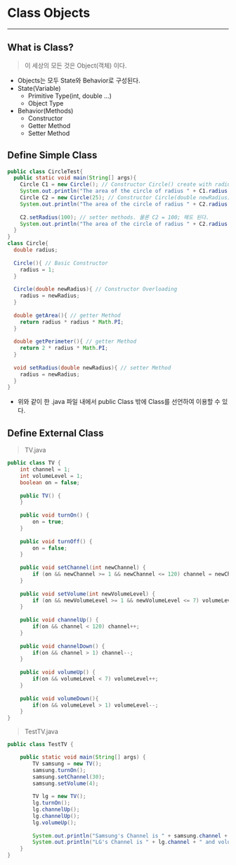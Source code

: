 # Class Objects
---
## What is Class?
> 이 세상의 모든 것은 Object(객체) 이다.  
- Objects는 모두 State와 Behavior로 구성된다.
- State(Variable)
  - Primitive Type(int, double ...)
  - Object Type
- Behavior(Methods)
  - Constructor
  - Getter Method
  - Setter Method  

## Define Simple Class
```java
public class CircleTest{
  public static void main(String[] args){
    Circle C1 = new Circle(); // Constructor Circle() create with radius = 1
    System.out.println("The area of the circle of radius " + C1.radius + " is " + C1.getArea()); // 1.0 is 3.1415..
    Circle C2 = new Circle(25); // Constructor Circle(double newRadius) create with radius = 25 ==> Constructor Overloading
    System.out.println("The area of the circle of radius " + C2.radius + " is " + C2.getArea()); // 25.0 is 1963.4954..
    
    C2.setRadius(100); // setter methods. 물론 C2 = 100; 해도 된다.
    System.out.println("The area of the circle of radius " + C2.radius + " is " + C2.getArea()); // 100.0 is 31415.9265...
  }
}
class Circle{
  double radius;
  
  Circle(){ // Basic Constructor
    radius = 1;
  }
  
  Circle(double newRadius){ // Constructor Overloading
    radius = newRadius;
  }
  
  double getArea(){ // getter Method
    return radius * radius * Math.PI;
  }
  
  double getPerimeter(){ // getter Method
    return 2 * radius * Math.PI;
  }
  
  void setRadius(double newRadius){ // setter Method
    radius = newRadius;
  }
}
```
- 위와 같이 한 .java 파일 내에서 public Class 밖에 Class를 선언하여 이용할 수 있다.

## Define External Class
> TV.java  
```java
public class TV {
	int channel = 1;
	int volumeLevel = 1;
	boolean on = false;
	
	public TV() {
	}
	
	public void turnOn() {
		on = true;
	}
	
	public void turnOff() {
		on = false;
	}
	
	public void setChannel(int newChannel) {
		if (on && newChannel >= 1 && newChannel <= 120) channel = newChannel;
	}
	
	public void setVolume(int newVolumeLevel) {
		if (on && newVolumeLevel >= 1 && newVolumeLevel <= 7) volumeLevel = newVolumeLevel;
	}
	
	public void channelUp() {
		if(on && channel < 120) channel++;
	}
	
	public void channelDown() {
		if(on && channel > 1) channel--;
	}
	
	public void volumeUp() {
		if(on && volumeLevel < 7) volumeLevel++;
	}
	
	public void volumeDown(){
		if(on && volumeLevel > 1) volumeLevel--;
	}
}
```  

> TestTV.java  
```java
public class TestTV {

	public static void main(String[] args) {
		TV samsung = new TV();
		samsung.turnOn();
		samsung.setChannel(30);
		samsung.setVolume(4);
		
		TV lg = new TV();
		lg.turnOn();
		lg.channelUp();
		lg.channelUp();
		lg.volumeUp();
		
		System.out.println("Samsung's Channel is " + samsung.channel + " and volume is " + samsung.volumeLevel);
		System.out.println("LG's Channel is " + lg.channel + " and volume is " + lg.volumeLevel);
	}
}
```
